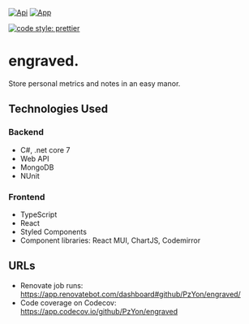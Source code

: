 [![Api](https://github.com/PzYon/engraved/actions/workflows/api.yml/badge.svg)](https://github.com/PzYon/engraved/actions/workflows/api.yml)
[![App](https://github.com/PzYon/engraved/actions/workflows/app.yml/badge.svg)](https://github.com/PzYon/engraved/actions/workflows/app.yml)

[![code style: prettier](https://img.shields.io/badge/code_style-prettier-ff69b4.svg?style=flat-square)](https://github.com/prettier/prettier)

# engraved.

Store personal metrics and notes in an easy manor.

## Technologies Used

### Backend

- C#, .net core 7
- Web API
- MongoDB
- NUnit

### Frontend

- TypeScript
- React
- Styled Components
- Component libraries: React MUI, ChartJS, Codemirror

## URLs

- Renovate job runs: https://app.renovatebot.com/dashboard#github/PzYon/engraved/
- Code coverage on Codecov: https://app.codecov.io/github/PzYon/engraved
